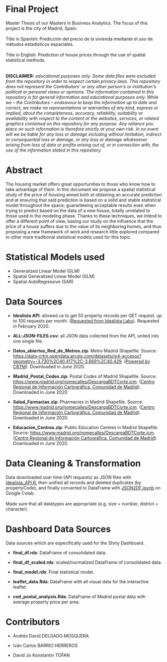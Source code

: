 # Final Project

Master Thesis of our Masters in Business Analytics. The focus of this project is the city of Madrid, Spain.
<br><br>
Title in Spanish: Predicción del precio de la vivienda mediante el uso de métodos estadísticos espaciales.
<br><br>
Title in English: Prediction of house prices through the use of spatial statistical methods.
<br><br>
<br>
**DISCLAIMER:** _educational purposes only. Some data files were excluded from the repository in order to respect certain privacy laws. This repository does not represent the Contributors' or any other person's or institution's political or personal views or opinions.
The information contained in this repository is for general information and educational purposes only. While we – the Contributors – endeavour to keep the information up to date and correct, we make no representations or warranties of any kind, express or implied, about the completeness, accuracy, reliability, suitability or availability with respect to the content or the websites, services, or related graphics contained on this repository for any purpose. Any reliance you place on such information is therefore strictly at your own risk. In no event will we be liable for any loss or damage including without limitation, indirect or consequential loss or damage, or any loss or damage whatsoever arising from loss of data or profits arising out of, or in connection with, the use of the information stated in this repository._


# Abstract

The housing market offers great opportunities to those who know how to take advantage of them. In this document we propose a spatial statistical study of the price of housing aimed both at obtaining an accurate prediction and at ensuring that said prediction is based on a solid and stable statistical model throughout the space; guaranteeing acceptable results even when trying to predict based on the data of a new house, totally unrelated to those used in the modeling phase.
Thanks to these techniques, we intend to offer a different point of view, basing our study on the influence that the price of a house suffers due to the value of its neighboring homes, and thus proposing a new framework of work and research little explored compared to other more traditional statistical models used for this topic.


# Statistical Models used

- Generalized Linear Model (GLM)
- Spatial Generalized Linear Model (GLM)
- Spatial AutoRegressive (SAR) 


# Data Sources

- <b>Idealista API</b>: allowed us to get 50 property records per GET request, up to 100 requests per month. (<a href="https://www.idealista.com/labs/">Requested from Idealista Labs</a>). Requested in February 2020.

- <b>ALL-JSON-FILES.csv</b>: all JSON data collected from the API, united into one single file.

- <b>Datos_abiertos_Red_de_Metros.zip</b>: Metro Madrid Shapefile. Source: https://data-crtm.opendata.arcgis.com/datasets/m4-accesos?geometry=-3.730%2C40.417%2C-3.669%2C40.429. (<a href="http://www.crtm.es/">Powered by CRTM</a>). Downloaded in June 2020.

- <b>Madrid_Postal_Codes.zip</b>: Postal Codes of Madrid Shapefile. Source: https://www.madrid.org/nomecalles/DescargaBDTCorte.icm. (<a href="http://www.madrid.org/iestadis/">Centro Regional de Información Cartográfica. Comunidad de Madrid</a>). Downloaded in June 2020.

- <b>Salud_Farmacias.zip</b>: Pharmacies in Madrid Shapefile. Source: https://www.madrid.org/nomecalles/DescargaBDTCorte.icm. (<a href="http://www.madrid.org/iestadis/">Centro Regional de Información Cartográfica. Comunidad de Madrid</a>). Downloaded in June 2020.

- <b>Educacion_Centros.zip</b>: Public Education Centres in Madrid Shapefile. Source: https://www.madrid.org/nomecalles/DescargaBDTCorte.icm. (<a href="http://www.madrid.org/iestadis/">Centro Regional de Información Cartográfica. Comunidad de Madrid</a>). Downloaded in June 2020.

# Data Cleaning & Transformation
Data downloaded over time (API requests) as JSON files with [Idealista_API.R](Idealista_API.R), then unified all records and deleted duplicates (by propertyCode), and finally converted to DataFrame with [JSON2DF.ipynb](JSON2DF.ipynb) on Google Colab.
<br><br>
Made sure that all datatypes are appropriate (e.g. size = number, district = character).


# Dashboard Data Sources

Data sources which are especifically used for the Shiny Dashboard.

- <b>final_df.rds</b>: DataFrame of consolidated data.

- <b>final_df_scaled.rds</b>: scaled/normalized DataFrame of consolidated data.

- <b>final_model.rds</b>: Final statistical model.

- <b>leaflet_data.Rda</b>: DataFrame with all visual data for the interactive leaflet.

- <b>cod_postal_analysis.Rda</b>: DataFrame of Madrid postal data with average property price per area.


# Contributors

- Andrés David DELGADO MOSQUERA

- Iván Carlos BARRIO HERREROS

- David Jo Konstantin TOFAN

